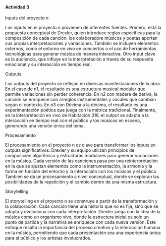 #### Actividad 3


Inputs del proyecto n:

Los inputs en el proyecto n provienen de diferentes fuentes. Primero, está la propuesta conceptual de Drexler, quien introduce reglas específicas para la composición de cada canción. los colaboradore músicos y poetas aportan sus propias interpretaciones y variaciones. También se incluyen elementos externos, como el entorno en vivo en conciertos o el uso de herramientas tecnológicas para generar música de manera interactiva. Otro input clave es la audiencia, que influye en la interpretación a través de su respuesta emocional y su interacción en tiempo real.


Outputs

Los outputs del proyecto se reflejan en diversas manifestaciones de la obra. En el caso de n1, el resultado es una estructura musical modular que permite variaciones sin perder coherencia. En n2 con madera de deriva, la canción se enriquece con arreglos instrumentales y vocales que cambian según el contexto. En n3 con Décima a la décima, el resultado es una experimentación poética que juega con la métrica tradicional. Finalmente, en la interpretación en vivo de Habitación 316, el output se adapta a la interacción en tiempo real con el público y los músicos en escena, generando una versión única del tema.


Procesamiento

El procesamiento en el proyecto n es clave para transformar los inputs en outputs significativos. Drexler y su equipo utilizan principios de composición algorítmica y estructuras modulares para generar variaciones en la música. Cada versión de las canciones pasa por una reinterpretación en la que se ajustan elementos como la instrumentación, la armonía y la forma en función del entorno y la interacción con los músicos y el público. También se da un procesamiento a nivel conceptual, donde se exploran las posibilidades de la repetición y el cambio dentro de una misma estructura.

Storytelling

El storytelling en el proyecto n se construye a partir de la transformación y la colaboración. Cada canción tiene una historia que no es fija, sino que se adapta y evoluciona con cada interpretación. Drexler juega con la idea de la música como un organismo vivo, donde la estructura inicial es solo un punto de partida y la narrativa se enriquece con cada nueva versión. Este enfoque resalta la importancia del proceso creativo y la interacción humana en la música, permitiendo que cada presentación sea una experiencia única para el público y los artistas involucrados.
